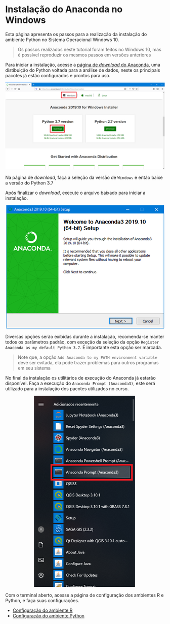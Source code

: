 # Instalação do Anaconda no Windows

Esta página apresenta os passos para a realização da instalação do ambiente Python no Sistema Operacional Windows 10.

> Os passos realizados neste tutorial foram feitos no Windows 10, mas é possível reproduzir os mesmos passos em versões anteriores

Para iniciar a instalação, acesse a [página de *download* do Anaconda](https://www.anaconda.com/distribution/#download-section), uma distibuição do Python voltada para a análise de dados, neste os principais pacotes já estão configurados e prontos para uso.

<p align="center">
    <img src="images/python-install-windows/1.png">
</p>

Na página de *download*, faça a seleção da versão de `Windows` e então baixe a versão do Python 3.7

Após finalizar o *download*, execute o arquivo baixado para iniciar a instalação.

<p align="center">
    <img src="images/python-install-windows/3.png">
</p>

Diversas opções serão exibidas durante a instalação, recomenda-se manter todos os parâmetros padrão, com exceção da seleção da opção `Register Anaconda as my default Python 3.7`. É importante esta opção ser marcada.

> Note que, a opção `Add Anaconda to my PATH environment variable` deve ser evitada, ela pode trazer problemas para outros programas em seu sistema

No final da instalação os utilitários de execução do Anaconda já estarão disponível. Faça a execução do `Anaconda Prompt (Anaconda3)`, este será utilizado para a instalação dos pacotes utilizados no curso.

<p align="center">
    <img src="images/python-install-windows/9.png">
</p>

Com o terminal aberto, acesse a página de configuração dos ambientes R e Python, e faça suas configurações.

- [Configuração do ambiente R](config-env-r.md)
- [Configuração do ambiente Python](config-env-python.md)
